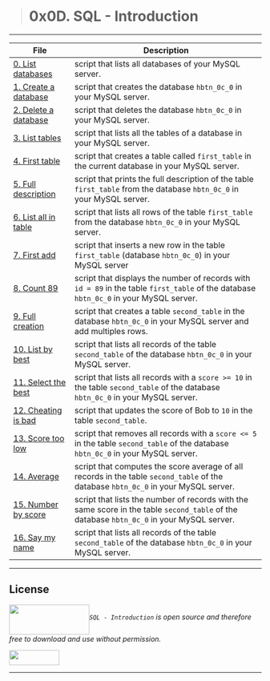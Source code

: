 > # 0x0D. SQL - Introduction
---
| **File**  | **Description**  |
|---|---|
| [0. List databases](./0-list_databases.sql) | script that lists all databases of your MySQL server.  |
| [1. Create a database](./1-create_database_if_missing.sql) |  script that creates the database `hbtn_0c_0` in your MySQL server.  |
| [2. Delete a database](./2-remove_database.sql) | script that deletes the database `hbtn_0c_0` in your MySQL server.  |
| [3. List tables](./3-list_tables.sql) | script that lists all the tables of a database in your MySQL server.  |
| [4. First table](./4-first_table.sql) | script that creates a table called `first_table` in the current database in your MySQL server.  |
| [5. Full description](./5-full_table.sql) | script that prints the full description of the table `first_table` from the database `hbtn_0c_0` in your MySQL server.  |
| [6. List all in table](./6-list_values.sql) | script that lists all rows of the table `first_table` from the database `hbtn_0c_0` in your MySQL server.  |
| [7. First add](./7-insert_value.sql) | script that inserts a new row in the table `first_table` (database `hbtn_0c_0`) in your MySQL server |
| [8. Count 89](./8-count_89.sql) | script that displays the number of records with `id = 89` in the table `first_table` of the database `hbtn_0c_0` in your MySQL server.  |
| [9. Full creation](./9-full_creation.sql) | script that creates a table `second_table` in the database `hbtn_0c_0` in your MySQL server and add multiples rows.  |
| [10. List by best](./10-top_score.sql) | script that lists all records of the table `second_table` of the database `hbtn_0c_0` in your MySQL server.  |
| [11. Select the best](./11-best_score.sql) | script that lists all records with a `score >= 10` in the table `second_table` of the database `hbtn_0c_0` in your MySQL server.  |
| [12. Cheating is bad](./12-no_cheating.sql) | script that updates the score of Bob to `10` in the table `second_table`.  |
| [13. Score too low](./13-change_class.sql) | script that removes all records with a `score <= 5` in the table `second_table` of the database `hbtn_0c_0` in your MySQL server.  |
| [14. Average](./14-average.sql) | script that computes the score average of all records in the table `second_table` of the database `hbtn_0c_0` in your MySQL server.  |
| [15. Number by score](./15-groups.sql) | script that lists the number of records with the same score in the table `second_table` of the database `hbtn_0c_0` in your MySQL server.  |
| [16. Say my name](./16-no_link.sql) | script that lists all records of the table `second_table` of the database `hbtn_0c_0` in your MySQL server.  |
---

## License
*<a href="url"><img src="https://camo.githubusercontent.com/9ebbf60e208b031d4dcf7db6ffc19fe0339d0ff3/68747470733a2f2f692e6962622e636f2f64354e38354e682f68626e622e706e67" align="middle" width="160" height="60"></a>`SQL - Introduction` is open source and therefore free to download and use without permission.*

<a href="url"><img src="https://www.holbertonschool.com/holberton-logo.png" align="middle" width="100" height="30"></a>

---
